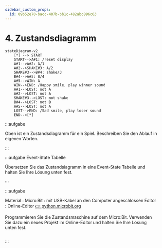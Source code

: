 ```yaml
---
sidebar_custom_props:
  id: 09b52e70-bacc-407b-bb1c-482abc896c63
---
```

# 4. Zustandsdiagramm

```mermaid
stateDiagram-v2
    [*] --> START
    START-->A#1: /reset display
    A#1-->A#2: A/1
    A#2-->SHAKE#3: A/2
    SHAKE#3-->B#4: shake/3
    B#4-->A#5: B/4
    A#5-->WIN: A
    WIN-->END: /Happy smile, play winner sound
    A#1-->LOST: not A
    A#2-->LOST: not A
    SHAKE#3-->LOST: not shake
    B#4-->LOST: not B
    A#5-->LOST: not A
    LOST-->END: /Sad smile, play loser sound
    END-->[*]
```

:::aufgabe
<Answer type="state" webKey="ad01684f-a9b2-4f69-9938-d1093625abc8" />

Oben ist ein Zustandsdiagramm für ein Spiel. Beschreiben Sie den Ablauf in eigenen Worten.

<Answer type="text" webKey="2a627285-08ed-4a7d-aae5-de72ed174597" />
:::

:::aufgabe Event-State Tabelle
<Answer type="state" webKey="aaafd952-3053-40ca-a8bc-24098702716f" />

Übersetzen Sie das Zustandsiagramm in eine Event-State Tabelle und halten Sie Ihre Lösung unten fest.

<Answer type="text" webKey="07a94c07-3902-444c-9133-497e3ba0f97a" />
:::

:::aufgabe
<Answer type="state" webKey="c237f407-e5e3-4363-99fe-681138a07ba7" />

Material
: Micro:Bit
: mit USB-Kabel an den Computer angeschlossen
Editor
: Online-Editor [👉 python.microbit.org](https://python.microbit.org/)

Programmieren Sie die Zustandsmaschine auf dem Micro:Bit. Verwenden Sie dazu ein neues Projekt im Online-Editor und halten Sie Ihre Lösung unten fest.

```mpy live_py id=b478b867-6ac9-46cc-a11a-a611db9b0b8f title=riddle.mpy

```
:::

